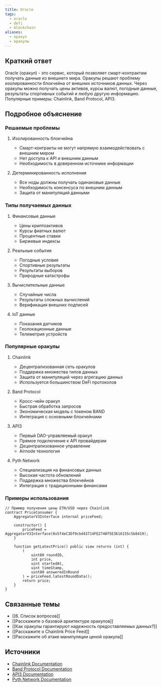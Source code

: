 ```yaml
---
title: Oracle
tags:
  - oracle
  - defi
  - blockchain
aliases:
  - оракул
  - оракулы
---
```


## Краткий ответ

Oracle (оракул) - это сервис, который позволяет смарт-контрактам получать данные из внешнего мира. Оракулы решают проблему изолированности блокчейна от внешних источников данных. Через оракулы можно получать цены активов, курсы валют, погодные данные, результаты спортивных событий и любую другую информацию. Популярные примеры: Chainlink, Band Protocol, API3.

## Подробное объяснение

### Решаемые проблемы

1. Изолированность блокчейна
   - Смарт-контракты не могут напрямую взаимодействовать с внешним миром
   - Нет доступа к API и внешним данным
   - Необходимость в доверенном источнике информации

2. Детерминированность исполнения
   - Все ноды должны получать одинаковые данные
   - Необходимость консенсуса по внешним данным
   - Защита от манипуляций данными

### Типы получаемых данных

1. Финансовые данные
   - Цены криптоактивов
   - Курсы фиатных валют
   - Процентные ставки
   - Биржевые индексы

2. Реальные события
   - Погодные условия
   - Спортивные результаты
   - Результаты выборов
   - Природные катастрофы

3. Вычислительные данные
   - Случайные числа
   - Результаты сложных вычислений
   - Верификация внешних подписей

4. IoT данные
   - Показания датчиков
   - Геолокационные данные
   - Телеметрия устройств

### Популярные оракулы

1. Chainlink
   - Децентрализованная сеть оракулов
   - Поддержка множества типов данных
   - Защита от манипуляций через агрегацию данных
   - Используется большинством DeFi протоколов

2. Band Protocol
   - Кросс-чейн оракул
   - Быстрая обработка запросов
   - Экономическая модель с токеном BAND
   - Интеграция с основными блокчейнами

3. API3
   - Первый DAO-управляемый оракул
   - Прямое подключение к API провайдерам
   - Децентрализованное управление
   - Airnode технология

4. Pyth Network
   - Специализация на финансовых данных
   - Высокая частота обновлений
   - Поддержка множества блокчейнов
   - Интеграция с традиционными финансами

### Примеры использования

```solidity
// Пример получения цены ETH/USD через Chainlink
contract PriceConsumer {
    AggregatorV3Interface internal priceFeed;

    constructor() {
        priceFeed = AggregatorV3Interface(0x5f4eC3Df9cbd43714FE2740f5E3616155c5b8419);
    }

    function getLatestPrice() public view returns (int) {
        (
            uint80 roundID, 
            int price,
            uint startedAt,
            uint timeStamp,
            uint80 answeredInRound
        ) = priceFeed.latestRoundData();
        return price;
    }
}
```

## Связанные темы

- [[6. Список вопросов]]
- [[Расскажите о базовой архитектуре оракулов]]
- [[Как оракулы гарантируют надежность предоставляемых данных?]]
- [[Расскажите о Chainlink Price Feed]]
- [[Расскажите об атаке манипуляции ценой оракула]]

## Источники
- [Chainlink Documentation](https://docs.chain.link/)
- [Band Protocol Documentation](https://docs.bandchain.org/)
- [API3 Documentation](https://docs.api3.org/)
- [Pyth Network Documentation](https://docs.pyth.network/)
